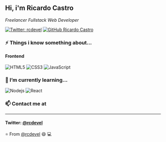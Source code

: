 <h2>Hi, i'm Ricardo Castro</h2>
<p><em>Freelancer Fullstack Web Developer</em></p>

[![Twitter: rcdevel](https://img.shields.io/twitter/follow/rcdevel?style=social)](https://twitter.com/rcdevel)
[![GitHub Ricardo Castro](https://img.shields.io/github/followers/rcdevel?label=follow&style=social)](https://github.com/rcdevel)


### ⚡ Things i know something about...  

#### Frontend
![HTML5](https://img.shields.io/badge/-HTML5-%23E44D27?style=flat-square&logo=html5&logoColor=ffffff)
![CSS3](https://img.shields.io/badge/-CSS3-%231572B6?style=flat-square&logo=css3)
![JavaScript](https://img.shields.io/badge/-JavaScript-%23F7DF1C?style=flat-square&logo=javascript&logoColor=000000&labelColor=%23F7DF1C&color=%23FFCE5A)



### 🌱 I’m currently learning...
![Nodejs](https://img.shields.io/badge/-Nodejs-black?style=flat-square&logo=Node.js)
![React](https://img.shields.io/badge/-React-%23282C34?style=flat-square&logo=react)


### 📫 Contact me at
* * *
#### Twitter: <a href="https://twitter.com/rcdevel?ref_src=twsrc%5Etfw" class="twitter-follow-button" data-show-count="false" target="_blank">@rcdevel</a>


⭐️ From [@rcdevel](https://github.com/rcdevel) 😄 💻 

<!--
**rcdevel/rcdevel** is a ✨ _special_ ✨ repository because its `README.md` (this file) appears on your GitHub profile.

Here are some ideas to get you started:

- 🔭 I’m currently working on ...
- 🌱 I’m currently learning ...
- 👯 I’m looking to collaborate on ...
- 🤔 I’m looking for help with ...
- 💬 Ask me about ...
- 📫 How to reach me: ...
- 😄 Pronouns: ...
- ⚡ Fun fact: ...
-->
